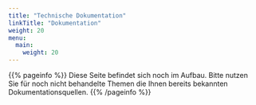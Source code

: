 ```yaml
---
title: "Technische Dokumentation"
linkTitle: "Dokumentation"
weight: 20
menu:
  main:
    weight: 20
---
```


{{% pageinfo %}}
Diese Seite befindet sich noch im Aufbau. Bitte nutzen Sie für noch nicht behandelte Themen die Ihnen bereits bekannten Dokumentationsquellen.
{{% /pageinfo %}}

